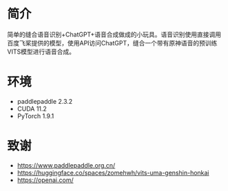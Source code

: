 # 简介

简单的缝合语音识别+ChatGPT+语音合成做成的小玩具。语音识别使用直接调用百度飞桨提供的模型，使用API访问ChatGPT，缝合一个带有原神语音的预训练VITS模型进行语音合成。

# 环境

- paddlepaddle 2.3.2
- CUDA 11.2
- PyTorch 1.9.1

# 致谢

- https://www.paddlepaddle.org.cn/
- https://huggingface.co/spaces/zomehwh/vits-uma-genshin-honkai
- https://openai.com/
